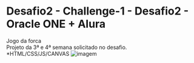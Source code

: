 # Desafio2 - Challenge-1 - Desafio2 - Oracle ONE + Alura<br>
Jogo da forca<br>
Projeto da 3ª e 4ª semana solicitado no desafio.<br>
*HTML/CSS/JS/CANVAS
![imagem](https://user-images.githubusercontent.com/92062517/153613612-095d4439-58c0-4f3e-8ff3-cbea3b198c57.png)
